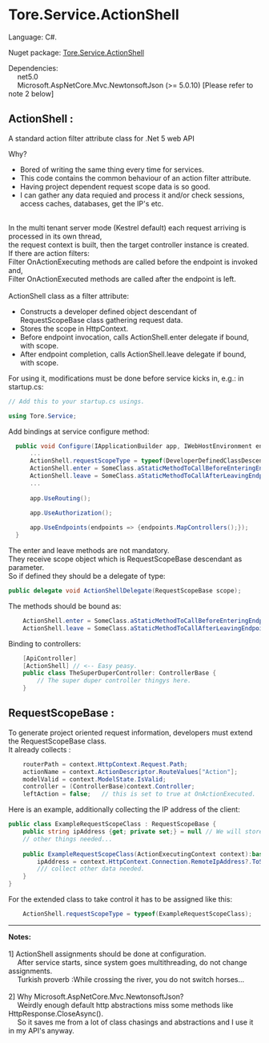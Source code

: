 # Tore.Service.ActionShell

Language: C#.

Nuget package: [Tore.Service.ActionShell](https://www.nuget.org/packages/Tore.Service.ActionShell/)

Dependencies: <br/>
&emsp; net5.0 <br/>
&emsp; Microsoft.AspNetCore.Mvc.NewtonsoftJson (>= 5.0.10) [Please refer to note 2 below]<br/>

## ActionShell :

A standard action filter attribute class for .Net 5 web API <br/>

Why?<br/>

* Bored of writing the same thing every time for services.
* This code contains the common behaviour of an action filter attribute.
* Having project dependent request scope data is so good.
* I can gather any data requied and process it and/or check sessions, access caches, databases, get the IP's etc.
<br/>
In the multi tenant server mode (Kestrel default) each request arriving is processed in its own thread,<br/>
the request context is built, then the target controller instance is created.<br/>
If there are action filters:<br/>
Filter OnActionExecuting methods are called before the endpoint is invoked and,<br/>
Filter OnActionExecuted methods are called after the endpoint is left.<br/>
<br/>
ActionShell class as a filter attribute:<br/>

* Constructs a developer defined object descendant of RequestScopeBase class gathering request data.
* Stores the scope in HttpContext.
* Before endpoint invocation, calls ActionShell.enter delegate if bound, with scope.
* After endpoint completion, calls ActionShell.leave delegate if bound, with scope.


For using it, modifications must be done before service kicks in, e.g.: in startup.cs:
```C#
// Add this to your startup.cs usings.

using Tore.Service;

```

Add bindings at service configure method:

```C#
  public void Configure(IApplicationBuilder app, IWebHostEnvironment env) {
      ...
      ActionShell.requestScopeType = typeof(DeveloperDefinedClassDescendingFromRequestScopeBase);
      ActionShell.enter = SomeClass.aStaticMethodToCallBeforeEnteringEndpoint;
      ActionShell.leave = SomeClass.aStaticMethodToCallAfterLeavingEndpoint;
      ...
      
      app.UseRouting();
 
      app.UseAuthorization();

      app.UseEndpoints(endpoints => {endpoints.MapControllers();});
  }
```

The enter and leave methods are not mandatory.<br/>
They receive scope object which is RequestScopeBase descendant as parameter.<br/>
So if defined they should be a delegate of type:
```C#
public delegate void ActionShellDelegate(RequestScopeBase scope);
```

The methods should be bound as:
```C#
    ActionShell.enter = SomeClass.aStaticMethodToCallBeforeEnteringEndpoint;
    ActionShell.leave = SomeClass.aStaticMethodToCallAfterLeavingEndpoint;
```

Binding to controllers:
```C#
    [ApiController]
    [ActionShell] // <-- Easy peasy.
    public class TheSuperDuperController: ControllerBase {
        // The super duper controller thingys here.
    }
```



## RequestScopeBase :

To generate project oriented request information, developers must extend the RequestScopeBase class. <br/>
It already collects : <br/>

```C#
    routerPath = context.HttpContext.Request.Path;
    actionName = context.ActionDescriptor.RouteValues["Action"];
    modelValid = context.ModelState.IsValid;
    controller = (ControllerBase)context.Controller;
    leftAction = false;   // this is set to true at OnActionExecuted.
```

Here is an example, additionally collecting the IP address of the client:

```C#
public class ExampleRequestScopeClass : RequestScopeBase {
    public string ipAddress {get; private set;} = null // We will store IP address of requester here.
    // other things needed...
    
    public ExampleRequestScopeClass(ActionExecutingContext context):base(context){
        ipAddress = context.HttpContext.Connection.RemoteIpAddress?.ToString();
        /// collect other data needed.
    }
}
```
For the extended class to take control it has to be assigned like this: <br/>
```C#
    ActionShell.requestScopeType = typeof(ExampleRequestScopeClass);
```

---

**Notes:**<br/>
<br/>
1] ActionShell assignments should be done at configuration.<br/>
&emsp; After service starts, since system goes multithreading, do not change assignments.<br/>
&emsp; Turkish proverb :While crossing the river, you do not switch horses...<br/>
<br/>
2] Why Microsoft.AspNetCore.Mvc.NewtonsoftJson? <br/>
&emsp; Weirdly enough default http abstractions miss some methods like HttpResponse.CloseAsync().<br/>
&emsp; So it saves me from a lot of class chasings and abstractions and I use it in my API's anyway.
